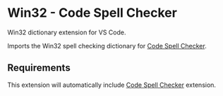 # Win32 - Code Spell Checker

Win32 dictionary extension for VS Code.

Imports the Win32 spell checking dictionary for [Code Spell Checker](https://marketplace.visualstudio.com/items?itemName=streetsidesoftware.code-spell-checker).

## Requirements

This extension will automatically include [Code Spell Checker](https://marketplace.visualstudio.com/items?itemName=streetsidesoftware.code-spell-checker) extension.

<!--- @@inject: ../../static/footer.md --->
